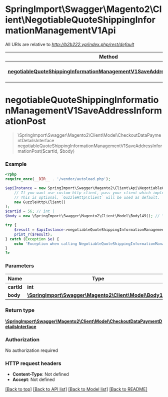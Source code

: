 # SpringImport\Swagger\Magento2\Client\NegotiableQuoteShippingInformationManagementV1Api

All URIs are relative to *http://b2b222.vg/index.php/rest/default*

Method | HTTP request | Description
------------- | ------------- | -------------
[**negotiableQuoteShippingInformationManagementV1SaveAddressInformationPost**](NegotiableQuoteShippingInformationManagementV1Api.md#negotiableQuoteShippingInformationManagementV1SaveAddressInformationPost) | **POST** /V1/negotiable-carts/{cartId}/shipping-information | 


# **negotiableQuoteShippingInformationManagementV1SaveAddressInformationPost**
> \SpringImport\Swagger\Magento2\Client\Model\CheckoutDataPaymentDetailsInterface negotiableQuoteShippingInformationManagementV1SaveAddressInformationPost($cartId, $body)





### Example
```php
<?php
require_once(__DIR__ . '/vendor/autoload.php');

$apiInstance = new SpringImport\Swagger\Magento2\Client\Api\NegotiableQuoteShippingInformationManagementV1Api(
    // If you want use custom http client, pass your client which implements `GuzzleHttp\ClientInterface`.
    // This is optional, `GuzzleHttp\Client` will be used as default.
    new GuzzleHttp\Client()
);
$cartId = 56; // int | 
$body = new \SpringImport\Swagger\Magento2\Client\Model\Body149(); // \SpringImport\Swagger\Magento2\Client\Model\Body149 | 

try {
    $result = $apiInstance->negotiableQuoteShippingInformationManagementV1SaveAddressInformationPost($cartId, $body);
    print_r($result);
} catch (Exception $e) {
    echo 'Exception when calling NegotiableQuoteShippingInformationManagementV1Api->negotiableQuoteShippingInformationManagementV1SaveAddressInformationPost: ', $e->getMessage(), PHP_EOL;
}
?>
```

### Parameters

Name | Type | Description  | Notes
------------- | ------------- | ------------- | -------------
 **cartId** | **int**|  |
 **body** | [**\SpringImport\Swagger\Magento2\Client\Model\Body149**](../Model/Body149.md)|  | [optional]

### Return type

[**\SpringImport\Swagger\Magento2\Client\Model\CheckoutDataPaymentDetailsInterface**](../Model/CheckoutDataPaymentDetailsInterface.md)

### Authorization

No authorization required

### HTTP request headers

 - **Content-Type**: Not defined
 - **Accept**: Not defined

[[Back to top]](#) [[Back to API list]](../../README.md#documentation-for-api-endpoints) [[Back to Model list]](../../README.md#documentation-for-models) [[Back to README]](../../README.md)

